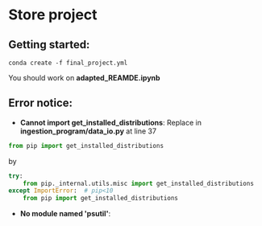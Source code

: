 # Store project 

## Getting started:
`conda create -f final_project.yml`

You should work on **adapted_REAMDE.ipynb**

## Error notice:

* **Cannot import get_installed_distributions**: Replace in __ingestion_program/data_io.py__ at line 37
```python
from pip import get_installed_distributions
```
by
```python
try:
    from pip._internal.utils.misc import get_installed_distributions
except ImportError:  # pip<10
    from pip import get_installed_distributions
```

* **No module named 'psutil'**: 
